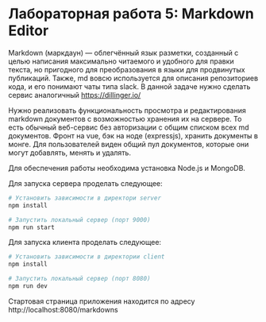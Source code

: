 # Лабораторная работа 5: Markdown Editor

Markdown (маркдаун) — облегчённый язык разметки, созданный с целью написания максимально читаемого и удобного для правки текста, но пригодного для преобразования в языки для продвинутых публикаций. Также, md вовсю используется для описания репозиториев кода, и его понимают чаты типа slack.
В данной задаче нужно сделать сервис аналогичный https://dillinger.io/

Нужно реализовать функциональность просмотра и редактирования markdown документов с возможностью хранения их на сервере. То есть обычный веб-сервис без авторизации с общим списком всех md документов. Фронт на vue, бэк на ноде (expressjs), хранить документы в монге. Для пользователей виден общий пул документов, которые они могут добавлять, менять и удалять.

Для обеспечения работы необходима установка Node.js и MongoDB.

Для запуска сервера проделать следующее:

``` bash
# Установить зависимости в директори server
npm install

# Запустить локальный сервер (порт 9000)
npm run start
```


Для запуска клиента проделать следующее:

``` bash
# Установить зависимости в директории client
npm install

# Запустить локальный сервер (порт 8080)
npm run dev
```

Стартовая страница приложения находится по адресу http://localhost:8080/markdowns